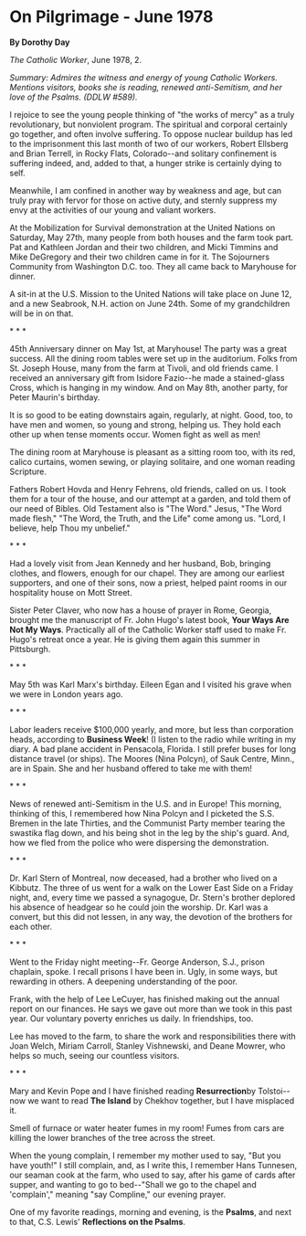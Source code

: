 On Pilgrimage - June 1978
=========================

**By Dorothy Day**

*The Catholic Worker*, June 1978, 2.

*Summary: Admires the witness and energy of young Catholic Workers.
Mentions visitors, books she is reading, renewed anti-Semitism, and her
love of the Psalms. (DDLW \#589).*

I rejoice to see the young people thinking of "the works of mercy" as a
truly revolutionary, but nonviolent program. The spiritual and corporal
certainly go together, and often involve suffering. To oppose nuclear
buildup has led to the imprisonment this last month of two of our
workers, Robert Ellsberg and Brian Terrell, in Rocky Flats,
Colorado--and solitary confinement is suffering indeed, and, added to
that, a hunger strike is certainly dying to self.

Meanwhile, I am confined in another way by weakness and age, but can
truly pray with fervor for those on active duty, and sternly suppress my
envy at the activities of our young and valiant workers.

At the Mobilization for Survival demonstration at the United Nations on
Saturday, May 27th, many people from both houses and the farm took part.
Pat and Kathleen Jordan and their two children, and Micki Timmins and
Mike DeGregory and their two children came in for it. The Sojourners
Community from Washington D.C. too. They all came back to Maryhouse for
dinner.

A sit-in at the U.S. Mission to the United Nations will take place on
June 12, and a new Seabrook, N.H. action on June 24th. Some of my
grandchildren will be in on that.

\* \* \*

45th Anniversary dinner on May 1st, at Maryhouse! The party was a great
success. All the dining room tables were set up in the auditorium. Folks
from St. Joseph House, many from the farm at Tivoli, and old friends
came. I received an anniversary gift from Isidore Fazio--he made a
stained-glass Cross, which is hanging in my window. And on May 8th,
another party, for Peter Maurin's birthday.

It is so good to be eating downstairs again, regularly, at night. Good,
too, to have men and women, so young and strong, helping us. They hold
each other up when tense moments occur. Women fight as well as men!

The dining room at Maryhouse is pleasant as a sitting room too, with its
red, calico curtains, women sewing, or playing solitaire, and one woman
reading Scripture.

Fathers Robert Hovda and Henry Fehrens, old friends, called on us. I
took them for a tour of the house, and our attempt at a garden, and told
them of our need of Bibles. Old Testament also is "The Word." Jesus,
"The Word made flesh," "The Word, the Truth, and the Life" come among
us. "Lord, I believe, help Thou my unbelief."

\* \* \*

Had a lovely visit from Jean Kennedy and her husband, Bob, bringing
clothes, and flowers, enough for our chapel. They are among our earliest
supporters, and one of their sons, now a priest, helped paint rooms in
our hospitality house on Mott Street.

Sister Peter Claver, who now has a house of prayer in Rome, Georgia,
brought me the manuscript of Fr. John Hugo's latest book, **Your Ways
Are Not My Ways**. Practically all of the Catholic Worker staff used to
make Fr. Hugo's retreat once a year. He is giving them again this summer
in Pittsburgh.

\* \* \*

May 5th was Karl Marx's birthday. Eileen Egan and I visited his grave
when we were in London years ago.

\* \* \*

Labor leaders receive \$100,000 yearly, and more, but less than
corporation heads, according to **Business Week**! (I listen to the
radio while writing in my diary. A bad plane accident in Pensacola,
Florida. I still prefer buses for long distance travel (or ships). The
Moores (Nina Polcyn), of Sauk Centre, Minn., are in Spain. She and her
husband offered to take me with them!

\* \* \*

News of renewed anti-Semitism in the U.S. and in Europe! This morning,
thinking of this, I remembered how Nina Polcyn and I picketed the S.S.
Bremen in the late Thirties, and the Communist Party member tearing the
swastika flag down, and his being shot in the leg by the ship's guard.
And, how we fled from the police who were dispersing the demonstration.

\* \* \*

Dr. Karl Stern of Montreal, now deceased, had a brother who lived on a
Kibbutz. The three of us went for a walk on the Lower East Side on a
Friday night, and, every time we passed a synagogue, Dr. Stern's brother
deplored his absence of headgear so he could join the worship. Dr. Karl
was a convert, but this did not lessen, in any way, the devotion of the
brothers for each other.

\* \* \*

Went to the Friday night meeting--Fr. George Anderson, S.J., prison
chaplain, spoke. I recall prisons I have been in. Ugly, in some ways,
but rewarding in others. A deepening understanding of the poor.

Frank, with the help of Lee LeCuyer, has finished making out the annual
report on our finances. He says we gave out more than we took in this
past year. Our voluntary poverty enriches us daily. In friendships, too.

Lee has moved to the farm, to share the work and responsibilities there
with Joan Welch, Miriam Carroll, Stanley Vishnewski, and Deane Mowrer,
who helps so much, seeing our countless visitors.

\* \* \*

Mary and Kevin Pope and I have finished reading **Resurrection**by
Tolstoi--now we want to read **The Island** by Chekhov together, but I
have misplaced it.

Smell of furnace or water heater fumes in my room! Fumes from cars are
killing the lower branches of the tree across the street.

When the young complain, I remember my mother used to say, "But you have
youth!" I still complain, and, as I write this, I remember Hans
Tunnesen, our seaman cook at the farm, who used to say, after his game
of cards after supper, and wanting to go to bed--"Shall we go to the
chapel and 'complain'," meaning "say Compline," our evening prayer.

One of my favorite readings, morning and evening, is the **Psalms**, and
next to that, C.S. Lewis' **Reflections on the Psalms**.
